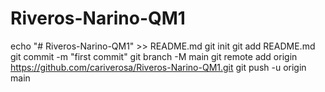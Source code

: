 # Riveros-Narino-QM1
echo "# Riveros-Narino-QM1" >> README.md
git init
git add README.md
git commit -m "first commit"
git branch -M main
git remote add origin https://github.com/cariverosa/Riveros-Narino-QM1.git
git push -u origin main
